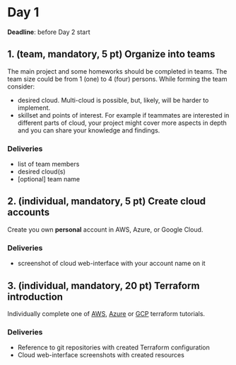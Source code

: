 # Day 1

**Deadline**: before Day 2 start

## 1. (team, mandatory, 5 pt) Organize into teams

The main project and some homeworks should be completed in teams. The team size could be from 1 (one) to 4 (four) persons. While forming the team consider:

- desired cloud. Multi-cloud is possible, but, likely, will be harder to implement.
- skillset and points of interest. For example if teammates are interested in different parts of cloud, your project might cover more aspects in depth and you can share your knowledge and findings.

### Deliveries

- list of team members
- desired cloud(s)
- [optional] team name

## 2. (individual, mandatory, 5 pt) Create cloud accounts

Create you own **personal** account in AWS, Azure, or Google Cloud.

### Deliveries

- screenshot of cloud web-interface with your account name on it

## 3. (individual, mandatory, 20 pt) Terraform introduction

Individually complete one of [AWS](https://learn.hashicorp.com/collections/terraform/aws-get-started), [Azure](https://learn.hashicorp.com/collections/terraform/azure-get-started) or [GCP](https://learn.hashicorp.com/collections/terraform/gcp-get-started) terraform tutorials.

### Deliveries

- Reference to git repositories with created Terraform configuration
- Cloud web-interface screenshots with created resources
